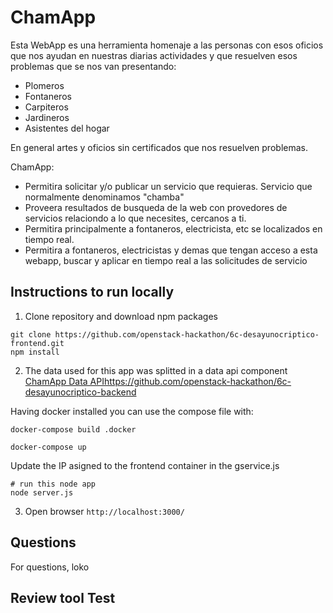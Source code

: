 # ChamApp
Esta WebApp es una herramienta homenaje a las personas con esos oficios que nos ayudan
en nuestras diarias actividades y que  resuelven esos problemas que se nos van presentando:

- Plomeros
- Fontaneros
- Carpiteros
- Jardineros
- Asistentes del hogar

En general artes y oficios sin certificados que nos resuelven problemas.

ChamApp:
- Permitira solicitar y/o publicar un servicio que requieras. Servicio que normalmente denominamos "chamba"
- Proveera resultados de busqueda de la web con provedores de servicios relaciondo a lo que necesites, cercanos a ti.
- Permitira principalmente a fontaneros, electricista, etc se localizados en tiempo real.
- Permitira a fontaneros, electricistas y demas que tengan acceso a esta webapp,
buscar y aplicar en tiempo real a las solicitudes de servicio


## Instructions to run locally

1) Clone repository and download npm packages

```
git clone https://github.com/openstack-hackathon/6c-desayunocriptico-frontend.git
npm install
```

2) The data used for this app was splitted in a data api component
[ChamApp Data API]()https://github.com/openstack-hackathon/6c-desayunocriptico-backend

Having docker installed you can use the compose file with:
````
docker-compose build .docker

docker-compose up
````

Update the IP asigned to the frontend container in the gservice.js


````
# run this node app
node server.js
````

3) Open browser `http://localhost:3000/`

## Questions

For questions, loko

## Review tool Test
